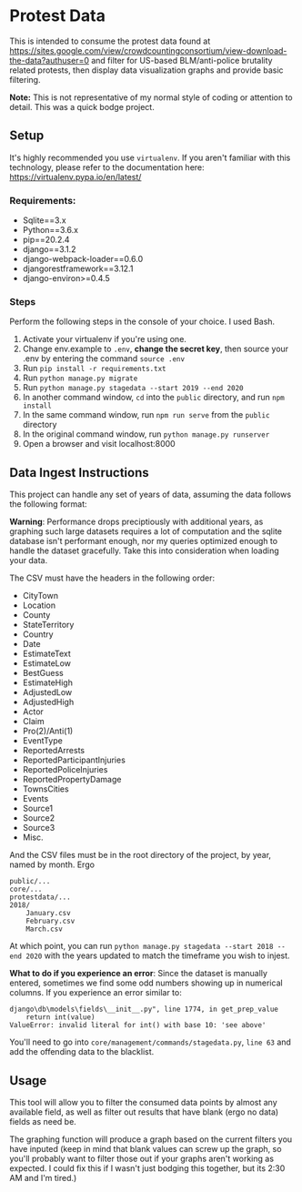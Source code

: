 # Protest Data

This is intended to consume the protest data found at https://sites.google.com/view/crowdcountingconsortium/view-download-the-data?authuser=0
and filter for US-based BLM/anti-police brutality related protests, then display data visualization graphs and provide basic filtering.

**Note:** This is not representative of my normal style of coding or attention to detail. This was a quick bodge project.

## Setup

It's highly recommended you use `virtualenv`. If you aren't familiar with this technology, please refer to the documentation here:
https://virtualenv.pypa.io/en/latest/

### Requirements:

- Sqlite==3.x
- Python==3.6.x
- pip==20.2.4
- django==3.1.2
- django-webpack-loader==0.6.0
- djangorestframework==3.12.1
- django-environ>=0.4.5

### Steps

Perform the following steps in the console of your choice. I used Bash.

1. Activate your virtualenv if you're using one.
2. Change env.example to `.env`, **change the secret key**, then source your .env by entering the command `source .env`
3. Run `pip install -r requirements.txt`
4. Run `python manage.py migrate`
5. Run `python manage.py stagedata --start 2019 --end 2020`
6. In another command window, `cd` into the `public` directory, and run `npm install`
7. In the same command window, run `npm run serve` from the `public` directory
8. In the original command window, run `python manage.py runserver`
9. Open a browser and visit localhost:8000

## Data Ingest Instructions

This project can handle any set of years of data, assuming the data follows the following format:

**Warning**: Performance drops preciptiously with additional years, as graphing such large datasets requires a lot of computation and the sqlite database isn't performant enough, nor my queries optimized enough to handle the dataset gracefully. Take this into consideration when loading your data.

The CSV must have the headers in the following order:

- CityTown
- Location
- County
- StateTerritory
- Country
- Date
- EstimateText
- EstimateLow
- BestGuess
- EstimateHigh
- AdjustedLow
- AdjustedHigh
- Actor
- Claim
- Pro(2)/Anti(1)
- EventType
- ReportedArrests
- ReportedParticipantInjuries
- ReportedPoliceInjuries
- ReportedPropertyDamage
- TownsCities
- Events
- Source1
- Source2
- Source3
- Misc.

And the CSV files must be in the root directory of the project, by year, named by month. Ergo

```
public/...
core/...
protestdata/...
2018/
    January.csv
    February.csv
    March.csv
```

At which point, you can run `python manage.py stagedata --start 2018 --end 2020` with the years updated to match
the timeframe you wish to injest.

**What to do if you experience an error**: Since the dataset is manually entered, sometimes we find some odd
numbers showing up in numerical columns. If you experience an error similar to:

```
django\db\models\fields\__init__.py", line 1774, in get_prep_value
    return int(value)
ValueError: invalid literal for int() with base 10: 'see above'
```

You'll need to go into `core/management/commands/stagedata.py`, `line 63` and add the offending data to the blacklist.

## Usage

This tool will allow you to filter the consumed data points by almost any available field, as well as filter out
results that have blank (ergo no data) fields as need be.

The graphing function will produce a graph based on the current filters you have inputed (keep in mind that blank
values can screw up the graph, so you'll probably want to filter those out if your graphs aren't working as expected.
I could fix this if I wasn't just bodging this together, but its 2:30 AM and I'm tired.)
